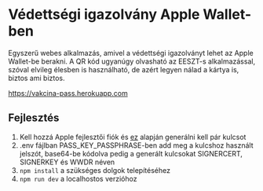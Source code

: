 # Védettségi igazolvány Apple Wallet-ben

Egyszerű webes alkalmazás, amivel a védettségi igazolványt lehet az Apple Wallet-be berakni.
A QR kód ugyanúgy olvasható az EESZT-s alkalmazással, szóval elvileg élesben is használható, de azért legyen nálad a kártya is, biztos ami biztos.

https://vakcina-pass.herokuapp.com

## Fejlesztés

1. Kell hozzá Apple fejlesztői fiók és [ez](https://github.com/alexandercerutti/passkit-generator#certificates) alapján generálni kell pár kulcsot
2. .env fájlban PASS_KEY_PASSPHRASE-ben add meg a kulcshoz használt jelszót, base64-be kódolva pedig a generált kulcsokat SIGNERCERT, SIGNERKEY és WWDR néven
3. `npm install` a szükséges dolgok telepítéséhez
4. `npm run dev` a localhostos verzióhoz
